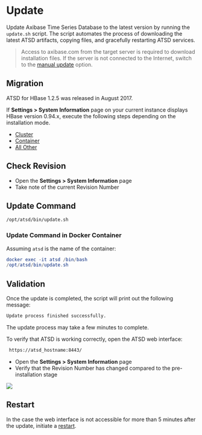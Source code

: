 # Update

Update Axibase Time Series Database to the latest version by running the `update.sh` script.
The script automates the process of downloading the latest ATSD artifacts,
copying files, and gracefully restarting ATSD services.

> Access to axibase.com from the target server is required to download installation files. If the server is not connected to the Internet, switch to the [manual update](update-manual.md) option.

## Migration

ATSD for HBase 1.2.5 was released in August 2017.

If **Settings > System Information** page on your current instance displays HBase version 0.94.x, execute the following steps depending on the installation mode.

* [Cluster](migration/cluster.md)
* [Container](migration/container.md)
* [All Other](migration/README.md)

## Check Revision

* Open the **Settings > System Information** page
* Take note of the current Revision Number

## Update Command

```sh
/opt/atsd/bin/update.sh
```

### Update Command in Docker Container

Assuming `atsd` is the name of the container:

```elm
docker exec -it atsd /bin/bash
/opt/atsd/bin/update.sh
```

## Validation

Once the update is completed, the script will print out the following message:

```txt
Update process finished successfully.
```

The update process may take a few minutes to complete.

To verify that ATSD is working correctly, open the ATSD web interface:

```sh
 https://atsd_hostname:8443/
```

* Open the **Settings > System Information** page
* Verify that the Revision Number has changed compared to the pre-installation stage

![](./images/revision.png)

## Restart

In the case the web interface is not accessible for more than 5 minutes after the update, initiate a [restart](restarting.md).
